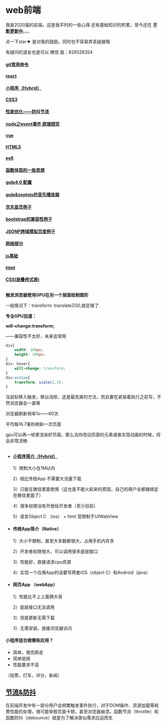 # web前端

我是2020届的前端，这是我平时的一些心得 还有基础知识的积累，至今还在 **<u>不断更新中</u>**。。。

点一下star★ 是对我的鼓励，同时也不容易弄丢链接哦

有疑问的道友也是可以 微信 我：826526354

#### [git常用命令](https://github.com/z826526354/myProject/blob/master/git.md)

#### [react](https://github.com/z826526354/myProject/tree/master/react)

#### [小程序（Hybrid）](https://github.com/z826526354/myProject/blob/master/WechatApp/wechatApp.md)

#### [CSS3](https://github.com/z826526354/myProject/tree/master/css3)

#### [性能优化——防抖节流](https://github.com/z826526354/myProject/blob/master/jieliu/节流防抖.md)

#### [node之event事件 原理探究](https://github.com/z826526354/myProject/blob/master/event.md)

#### [vue](https://github.com/z826526354/myProject/tree/master/vuejs)

#### [HTML5](https://github.com/z826526354/myProject/tree/master/H5)

#### [es6](https://github.com/z826526354/myProject/tree/master/es6)

#### [函数体现的一些思想](https://github.com/z826526354/myProject/tree/master/组合函数.md)

#### [gulp4.0 配置](https://github.com/z826526354/myProject/blob/master/gulp4.0.md)

#### [gulp&zeptojs的音乐播放器](https://z826526354.github.io/myProject/music/html/index.html)

#### [京东首页例子](https://z826526354.github.io/myProject/jingdongPage/jingdong.html)

#### [bootstrap的兼容性例子](https://z826526354.github.io/myProject/bootstrapPage/demo2.html)

#### [JSONP跨域模拟百度例子](https://z826526354.github.io/myProject/网络/demo2.html)

#### [网络部分](https://github.com/z826526354/myProject/tree/master/网络)

#### [js基础](https://github.com/z826526354/myProject/tree/master/js基础)

#### [html](https://github.com/z826526354/myProject/tree/master/html)

#### [CSS(层叠样式表)](https://github.com/z826526354/myProject/tree/master/css)

## 

**触发浏览器使用GPU在另一个层面绘制图形**

一般情况下：transform: translateZ(0);就足够了



**专业GPU加速：**

**will-change:transform;**

——兼容性不太好，未来会常用

```css
div{
	width: 100px;
    height: 100px;
}
div: hover{
	will-change: transform;
}
div:active{
	transform: scale(2,3);
}
```



当鼠标移入触发，移出消除，这是最完美的方法，而且要在紧挨着执行之前写，不然浏览器会一直等

浏览器刷新频率1s——60次

平均每16.7毫秒刷新一次页面

gpu可以再一帧里渲染好页面，那么当你改动页面的元素或者实现动画的时候，将会非常流畅

## 

- #### [小程序简介（Hybrid）](https://github.com/z826526354/myProject/blob/master/WechatApp/wechatApp.md)

  1）限制大小在1M以内

  2）相比传统App 不需要大流量下载

  3）只能在微信里面使用（这也是不能火起来的原因，自己的用户全都被绑定在微信里面了）

  4）很多权限没有开放给开发者（至少目前）

  5）语言Object C （ios） + html  受限制于UIWebView

- #### 传统App简介（Native）

  1）大小不限制，甚至大多数都很大，占用手机内存多

  2）开发者权限很大，可以调用很多底层接口

  3）性能好，直接请求cpu资源

  4）实现一个应用App的话要写两套iOS（object C）和Android（java）

- #### 网页App （webApp）

  1）性能比不上上面俩大哥

  2）底层接口无法调用

  3）但是更新无需下载

  3）无需安装，直接浏览器访问

#### 小程序适合做哪些应用？

- 简单，用完即走
- 简单低频
- 性能要求不高

（投票，打车，评分，新闻）

## 

## [节流&防抖](https://github.com/z826526354/myProject/blob/master/jieliu/节流防抖.md)

在前端开发中有一部分用户会频繁触发事件执行，对于DOM操作、资源加载等耗费性能的处理，很可能导致页面卡顿，甚至浏览器崩溃。函数节流（throttle）和函数防抖（debounce）就是为了解决类似需求应运而生